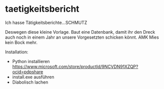 # taetigkeitsbericht
Ich hasse Tätigkeitsberichte...SCHMUTZ

Deswegen diese kleine Vorlage. Baut eine Datenbank, damit ihr den Dreck auch noch in einem Jahr an unsere Vorgesetzten schicken könnt. AMK Mies kein Bock mehr.

Installation:
- Python installieren https://www.microsoft.com/store/productId/9NCVDN91XZQP?ocid=pdpshare
- install.exe ausführen
- Diabolisch lachen
